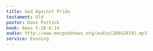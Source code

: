```yaml
---
title: God Against Pride
testament: Old
pastor: Dave Puttick
book: Amos 5:18-6:14
audio: http://www.mecgoodnews.org/audio/280420192.mp3
service: Evening
---
```

